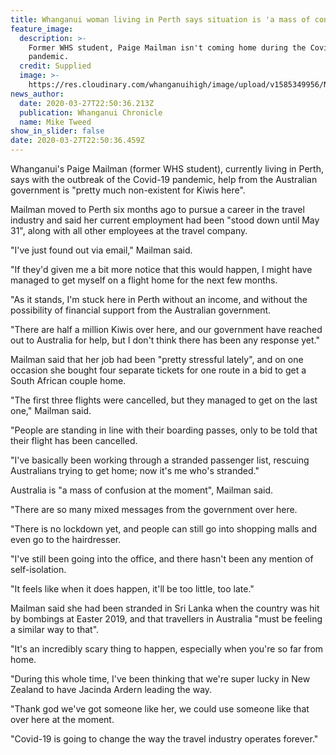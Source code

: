 ```yaml
---
title: Whanganui woman living in Perth says situation is 'a mass of confusion'
feature_image:
  description: >-
    Former WHS student, Paige Mailman isn't coming home during the Covid-19
    pandemic.
  credit: Supplied
  image: >-
    https://res.cloudinary.com/whanganuihigh/image/upload/v1585349956/News/Paige_Mailman.Chron_28.3.20.jpg
news_author:
  date: 2020-03-27T22:50:36.213Z
  publication: Whanganui Chronicle
  name: Mike Tweed
show_in_slider: false
date: 2020-03-27T22:50:36.459Z
---
```

Whanganui's Paige Mailman (former WHS student), currently living in Perth, says with the outbreak of the Covid-19 pandemic, help from the Australian government is "pretty much non-existent for Kiwis here".

Mailman moved to Perth six months ago to pursue a career in the travel industry and said her current employment had been "stood down until May 31", along with all other employees at the travel company.

"I've just found out via email," Mailman said.

"If they'd given me a bit more notice that this would happen, I might have managed to get myself on a flight home for the next few months.

"As it stands, I'm stuck here in Perth without an income, and without the possibility of financial support from the Australian government.

"There are half a million Kiwis over here, and our government have reached out to Australia for help, but I don't think there has been any response yet."

Mailman said that her job had been "pretty stressful lately", and on one occasion she bought four separate tickets for one route in a bid to get a South African couple home.

"The first three flights were cancelled, but they managed to get on the last one," Mailman said.

"People are standing in line with their boarding passes, only to be told that their flight has been cancelled.

"I've basically been working through a stranded passenger list, rescuing Australians trying to get home; now it's me who's stranded."

Australia is "a mass of confusion at the moment", Mailman said.

"There are so many mixed messages from the government over here.

"There is no lockdown yet, and people can still go into shopping malls and even go to the hairdresser.

"I've still been going into the office, and there hasn't been any mention of self-isolation.

"It feels like when it does happen, it'll be too little, too late."

Mailman said she had been stranded in Sri Lanka when the country was hit by bombings at Easter 2019, and that travellers in Australia "must be feeling a similar way to that".

"It's an incredibly scary thing to happen, especially when you're so far from home.

"During this whole time, I've been thinking that we're super lucky in New Zealand to have Jacinda Ardern leading the way.

"Thank god we've got someone like her, we could use someone like that over here at the moment.

"Covid-19 is going to change the way the travel industry operates forever."
